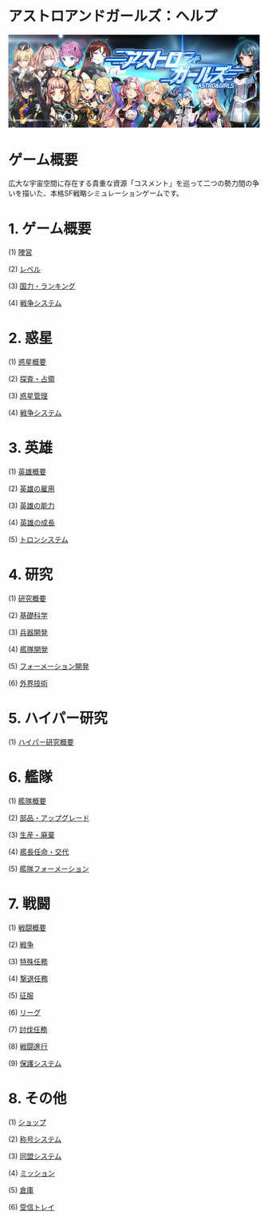 # アストロアンドガールズ：ヘルプ
![](_images/1509600661.jpg)

# ゲーム概要

広大な宇宙空間に存在する貴重な資源「コスメント」を巡って二つの勢力間の争いを描いた、本格SF戦略シミュレーションゲームです。

# 1. ゲーム概要
(1) [陣営](https://astrongirls.github.io/Guide/#/war1)

(2) [レベル](https://astrongirls.github.io/Guide/#/war2)

(3) [国力・ランキング](https://astrongirls.github.io/Guide/#/war3)

(4) [戦争システム](https://astrongirls.github.io/Guide/#/war4)

# 2. 惑星

(1) [惑星概要](https://astrongirls.github.io/Guide/#/planet1)

(2) [探査・占領](https://astrongirls.github.io/Guide/#/planet2)

(3) [惑星管理](https://astrongirls.github.io/Guide/#/planet3)

(4) [戦争システム](https://astrongirls.github.io/Guide/#/planet4)

# 3. 英雄
(1) [英雄概要](https://astrongirls.github.io/Guide/#/hero1)

(2) [英雄の雇用](https://astrongirls.github.io/Guide/#/hero2)

(3) [英雄の能力](https://astrongirls.github.io/Guide/#/hero3)

(4) [英雄の成長](https://astrongirls.github.io/Guide/#/hero4)

(5) [トロンシステム](https://astrongirls.github.io/Guide/#/hero5)

# 4. 研究

(1) [研究概要](https://astrongirls.github.io/Guide/#/sc1)

(2) [基礎科学](https://astrongirls.github.io/Guide/#/sc2)

(3) [兵器開発](https://astrongirls.github.io/Guide/#/sc3)

(4) [艦隊開発](https://astrongirls.github.io/Guide/#/sc4)

(5) [フォーメーション開発](https://astrongirls.github.io/Guide/#/sc5)

(6) [外界技術](https://astrongirls.github.io/Guide/#/sc6)

# 5. ハイパー研究

(1) [ハイパー研究概要](https://astrongirls.github.io/Guide/#/hy1)

# 6. 艦隊

(1) [艦隊概要](https://astrongirls.github.io/Guide/#/ship1)

(2) [部品・アップグレード](https://astrongirls.github.io/Guide/#/ship2)

(3) [生産・廃棄](https://astrongirls.github.io/Guide/#/ship3)

(4) [艦長任命・交代](https://astrongirls.github.io/Guide/#/ship4)

(5) [艦隊フォーメーション](https://astrongirls.github.io/Guide/#/ship5)

# 7. 戦闘

(1) [戦闘概要](https://astrongirls.github.io/Guide/#/battle1)

(2) [戦争](https://astrongirls.github.io/Guide/#/battle2)

(3) [特殊任務](https://astrongirls.github.io/Guide/#/battle3)

(4) [撃退任務](https://astrongirls.github.io/Guide/#/battle4)

(5) [征服](https://astrongirls.github.io/Guide/#/battle5)

(6) [リーグ](https://astrongirls.github.io/Guide/#/battle6)

(7) [討伐任務](https://astrongirls.github.io/Guide/#/battle7)

(8) [戦闘進行](https://astrongirls.github.io/Guide/#/battle8)

(9) [保護システム](https://astrongirls.github.io/Guide/#/battle9)

# 8. その他

(1) [ショップ](https://astrongirls.github.io/Guide/#/etc1)

(2) [称号システム](https://astrongirls.github.io/Guide/#/etc2)

(3) [同盟システム](https://astrongirls.github.io/Guide/#/etc3)

(4) [ミッション](https://astrongirls.github.io/Guide/#/etc4)

(5) [倉庫](https://astrongirls.github.io/Guide/#/etc5)

(6) [受信トレイ](https://astrongirls.github.io/Guide/#/etc6)